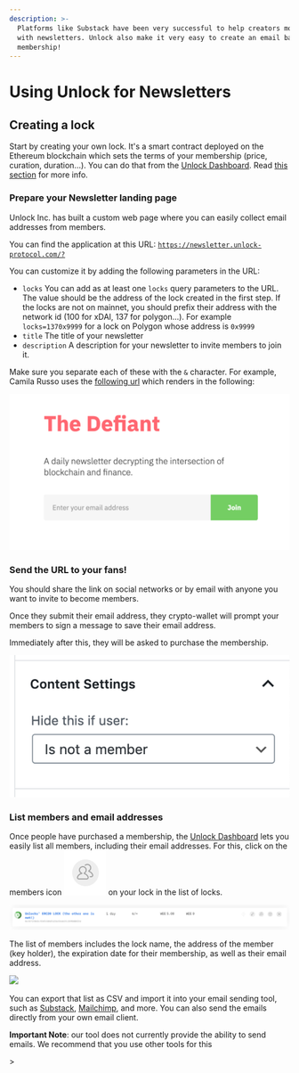 ```yaml
---
description: >-
  Platforms like Substack have been very successful to help creators monetize
  with newsletters. Unlock also make it very easy to create an email based
  membership!
---
```


# Using Unlock for Newsletters

## Creating a lock

Start by creating your own lock. It's a smart contract deployed on the Ethereum blockchain which sets the terms of your membership (price, curation, duration...). You can do that from the [Unlock Dashboard](https://app.unlock-protocol.com/dashboard). Read [this section](https://docs.unlock-protocol.com/#create-a-lock) for more info.

### Prepare your Newsletter landing page

Unlock Inc. has built a custom web page where you can easily collect email addresses from members.

You can find the application at this URL: [`https://newsletter.unlock-protocol.com/?`](https://newsletter.unlock-protocol.com)

You can customize it by adding the following parameters in the URL:

* `locks` You can add as at least one `locks` query parameters to the URL. The value should be the address of the lock created in the first step. If the locks are not on mainnet, you should prefix their address with the network id (100 for xDAI, 137 for polygon...). For example `locks=1370x9999` for a lock on Polygon whose address is `0x9999`
* `title` The title of your newsletter
* `description` A description for your newsletter to invite members to join it.

Make sure you separate each of these with the `&` character. For example, Camila Russo uses the [following url](https://newsletter.unlock-protocol.com/?title=The%20Defiant\&description=A%20daily%20newsletter%20decrypting%20the%20intersection%20of%20blockchain%20and%20finance.\&locks=10x43154Efc9cb33c80833C0dEc1E15bb9CfC1275e5\&locks=10xFA7001A0310B5E69B7b95B72aeBaA66C72E084bf) which renders in the following:

![Example of landing page for a Newsletter (title and description are set from the URL query parameters)](../../.gitbook/assets/the-defiant.png)

### Send the URL to your fans!

You should share the link on social networks or by email with anyone you want to invite to become members.

Once they submit their email address, they crypto-wallet will prompt your members to sign a message to save their email address.

Immediately after this, they will be asked to purchase the membership.

![The checkout interface to purchase a membership and join your newsletter (the price and name are based on your own lock...)](<../../.gitbook/assets/unlock-wordpress-plugin-settings (1).png>)

### List members and email addresses

Once people have purchased a membership, the [Unlock Dashboard](https://app.unlock-protocol.com/dashboard/) lets you easily list all members, including their email addresses. For this, click on the members icon ![](../../.gitbook/assets/members-icon-etherscan.png) on your lock in the list of locks.

![A lock in the Unlock Dashboard](../../.gitbook/assets/lock-dashboard.png)

The list of members includes the lock name, the address of the member (key holder), the expiration date for their membership, as well as their email address.

![](../../.gitbook/assets/newsletter-members.png)

You can export that list as CSV and import it into your email sending tool, such as [Substack](https://substack.com), [Mailchimp](https://mailchimp.com), and more. You can also send the emails directly from your own email client.

**Important Note**: our tool does not currently provide the ability to send emails. We recommend that you use other tools for this

\>
